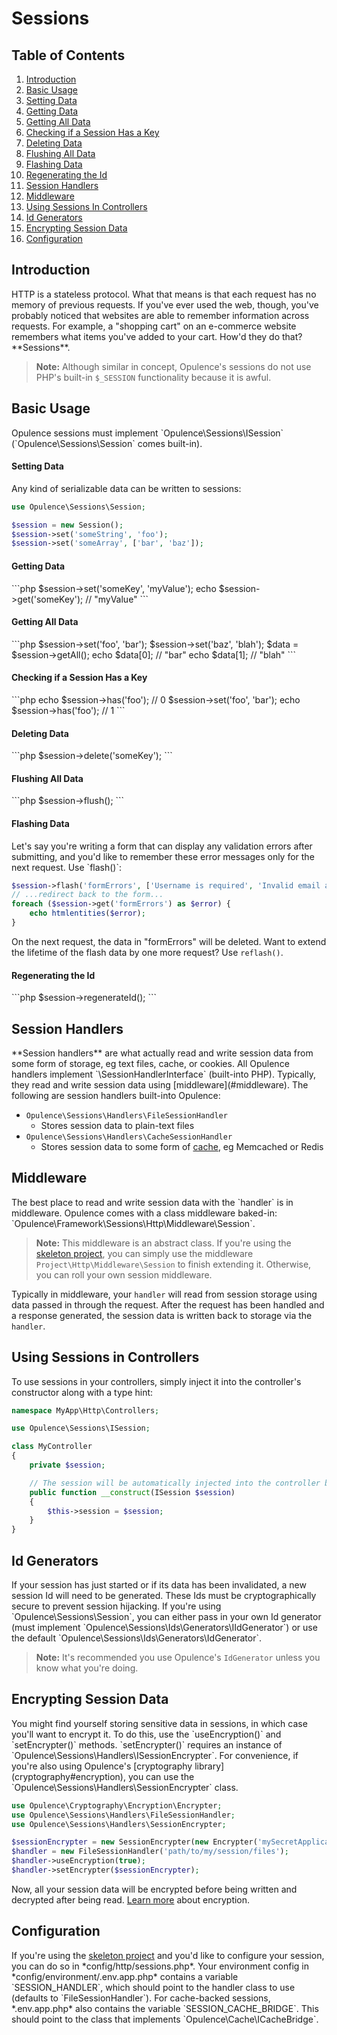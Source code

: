 # Sessions

## Table of Contents
1. [Introduction](#introduction)
2. [Basic Usage](#basic-usage)
  1. [Setting Data](#setting-data)
  2. [Getting Data](#getting-data)
  3. [Getting All Data](#getting-all-data)
  4. [Checking if a Session Has a Key](#checking-if-session-has-key)
  5. [Deleting Data](#deleting-data)
  6. [Flushing All Data](#flushing-all-data)
  7. [Flashing Data](#flashing-data)
  8. [Regenerating the Id](#regenerating-the-id)
3. [Session Handlers](#session-handlers)
4. [Middleware](#middleware)
5. [Using Sessions In Controllers](#using-sessions-in-controllers)
6. [Id Generators](#id-generators)
7. [Encrypting Session Data](#encrypting-session-data)
8. [Configuration](#configuration)

<h2 id="introduction">Introduction</h2>
HTTP is a stateless protocol.  What that means is that each request has no memory of previous requests.  If you've ever used the web, though, you've probably noticed that websites are able to remember information across requests.  For example, a "shopping cart" on an e-commerce website remembers what items you've added to your cart.  How'd they do that?  **Sessions**.

> **Note:** Although similar in concept, Opulence's sessions do not use PHP's built-in `$_SESSION` functionality because it is awful.

<h2 id="basic-usage">Basic Usage</h2>
Opulence sessions must implement `Opulence\Sessions\ISession` (`Opulence\Sessions\Session` comes built-in).

<h4 id="setting-data">Setting Data</h4>
Any kind of serializable data can be written to sessions:

```php
use Opulence\Sessions\Session;

$session = new Session();
$session->set('someString', 'foo');
$session->set('someArray', ['bar', 'baz']);
```

<h4 id="getting-data">Getting Data</h4>
```php
$session->set('someKey', 'myValue');
echo $session->get('someKey'); // "myValue"
```

<h4 id="getting-all-data">Getting All Data</h4>
```php
$session->set('foo', 'bar');
$session->set('baz', 'blah');
$data = $session->getAll();
echo $data[0]; // "bar"
echo $data[1]; // "blah"
```

<h4 id="checking-if-session-has-key">Checking if a Session Has a Key</h4>
```php
echo $session->has('foo'); // 0
$session->set('foo', 'bar');
echo $session->has('foo'); // 1
```

<h4 id="deleting-data">Deleting Data</h4>
```php
$session->delete('someKey');
```

<h4 id="flushing-all-data">Flushing All Data</h4>
```php
$session->flush();
```

<h4 id="flashing-data">Flashing Data</h4>
Let's say you're writing a form that can display any validation errors after submitting, and you'd like to remember these error messages only for the next request.  Use `flash()`:

```php
$session->flash('formErrors', ['Username is required', 'Invalid email address']);
// ...redirect back to the form...
foreach ($session->get('formErrors') as $error) {
    echo htmlentities($error);
}
```

On the next request, the data in "formErrors" will be deleted.  Want to extend the lifetime of the flash data by one more request?  Use `reflash()`.

<h4 id="regenerating-the-id">Regenerating the Id</h4>
```php
$session->regenerateId();
```

<h2 id="session-handlers">Session Handlers</h2>
**Session handlers** are what actually read and write session data from some form of storage, eg text files, cache, or cookies.  All Opulence handlers implement `\SessionHandlerInterface` (built-into PHP).  Typically, they read and write session data using [middleware](#middleware).  The following are session handlers built-into Opulence:

* `Opulence\Sessions\Handlers\FileSessionHandler`
  * Stores session data to plain-text files
* `Opulence\Sessions\Handlers\CacheSessionHandler`
  * Stores session data to some form of [cache](cache), eg Memcached or Redis

<h2 id="middleware">Middleware</h2>
The best place to read and write session data with the `handler` is in middleware.  Opulence comes with a class middleware baked-in:  `Opulence\Framework\Sessions\Http\Middleware\Session`.

> **Note:** This middleware is an abstract class.  If you're using the <a href="https://github.com/opulencephp/Project" target="_blank">skeleton project</a>, you can simply use the middleware `Project\Http\Middleware\Session` to finish extending it.  Otherwise, you can roll your own session middleware.

Typically in middleware, your `handler` will read from session storage using data passed in through the request.  After the request has been handled and a response generated, the session data is written back to storage via the `handler`.

<h2 id="using-sessions-in-controllers">Using Sessions in Controllers</h2>
To use sessions in your controllers, simply inject it into the controller's constructor along with a type hint:

```php
namespace MyApp\Http\Controllers;

use Opulence\Sessions\ISession;

class MyController
{
    private $session;

    // The session will be automatically injected into the controller by the router
    public function __construct(ISession $session)
    {
        $this->session = $session;
    }
}
```

<h2 id="id-generators">Id Generators</h2>
If your session has just started or if its data has been invalidated, a new session Id will need to be generated.  These Ids must be cryptographically secure to prevent session hijacking.  If you're using `Opulence\Sessions\Session`, you can either pass in your own Id generator (must implement `Opulence\Sessions\Ids\Generators\IIdGenerator`) or use the default `Opulence\Sessions\Ids\Generators\IdGenerator`.

> **Note:** It's recommended you use Opulence's `IdGenerator` unless you know what you're doing.

<h2 id="encrypting-session-data">Encrypting Session Data</h2>
You might find yourself storing sensitive data in sessions, in which case you'll want to encrypt it.  To do this, use the `useEncryption()` and `setEncrypter()` methods.  `setEncrypter()` requires an instance of `Opulence\Sessions\Handlers\ISessionEncrypter`.  For convenience, if you're also using Opulence's [cryptography library](cryptography#encryption), you can use the `Opulence\Sessions\Handlers\SessionEncrypter` class.

```php
use Opulence\Cryptography\Encryption\Encrypter;
use Opulence\Sessions\Handlers\FileSessionHandler;
use Opulence\Sessions\Handlers\SessionEncrypter;

$sessionEncrypter = new SessionEncrypter(new Encrypter('mySecretApplicationKey'));
$handler = new FileSessionHandler('path/to/my/session/files');
$handler->useEncryption(true);
$handler->setEncrypter($sessionEncrypter);
```

Now, all your session data will be encrypted before being written and decrypted after being read.  [Learn more](cryptography#encryption) about encryption.

<h2 id="configuration">Configuration</h2>
If you're using the <a href="https://github.com/opulencephp/Project" target="_blank">skeleton project</a> and you'd like to configure your session, you can do so in *config/http/sessions.php*.  Your environment config in *config/environment/.env.app.php* contains a variable `SESSION_HANDLER`, which should point to the handler class to use (defaults to `FileSessionHandler`).  For cache-backed sessions, *.env.app.php* also contains the variable `SESSION_CACHE_BRIDGE`.  This should point to the class that implements `Opulence\Cache\ICacheBridge`.
